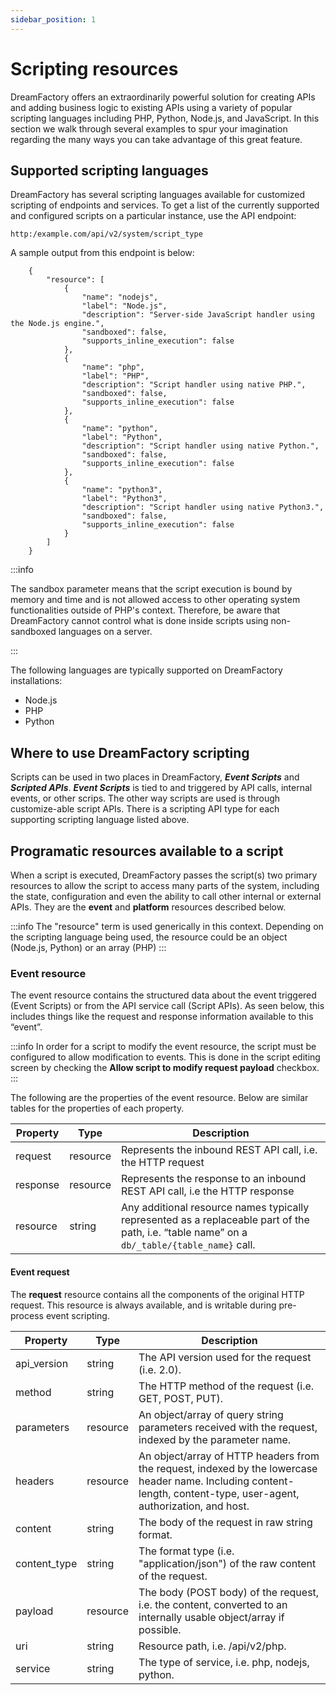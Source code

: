 ```yaml
---
sidebar_position: 1
---
```


# Scripting resources

DreamFactory offers an extraordinarily powerful solution for creating APIs and adding business logic to existing APIs using a variety of popular scripting languages including PHP, Python, Node.js, and JavaScript. In this section we walk through several examples to spur your imagination regarding the many ways you can take advantage of this great feature.

## Supported scripting languages
DreamFactory has several scripting languages available for customized scripting of endpoints and services. To get a list of the currently supported and configured scripts on a particular instance, use the API endpoint:

```
http:/example.com/api/v2/system/script_type
```

A sample output from this endpoint is below:
```
    {
        "resource": [
            {
                "name": "nodejs",
                "label": "Node.js",
                "description": "Server-side JavaScript handler using the Node.js engine.",
                "sandboxed": false,
                "supports_inline_execution": false
            },
            {
                "name": "php",
                "label": "PHP",
                "description": "Script handler using native PHP.",
                "sandboxed": false,
                "supports_inline_execution": false
            },
            {
                "name": "python",
                "label": "Python",
                "description": "Script handler using native Python.",
                "sandboxed": false,
                "supports_inline_execution": false
            },
            {
                "name": "python3",
                "label": "Python3",
                "description": "Script handler using native Python3.",
                "sandboxed": false,
                "supports_inline_execution": false
            }
        ]
    }
```

:::info

The sandbox parameter means that the script execution is bound by memory and time and is not allowed access to other operating system functionalities outside of PHP's context. Therefore, be aware that DreamFactory cannot control what is done inside scripts using non-sandboxed languages on a server.

:::

The following languages are typically supported on DreamFactory installations:

* Node.js
* PHP
* Python

## Where to use DreamFactory scripting

Scripts can be used in two places in DreamFactory, ***Event Scripts*** and ***Scripted APIs***. ***Event Scripts*** is tied to and triggered by API calls, internal events, or other scrips. The other way scripts are used is through customize-able script APIs. There is a scripting API type for each supporting scripting language listed above.

## Programatic resources available to a script

When a script is executed, DreamFactory passes the script(s) two primary resources to allow the script to access many parts of the system, including the state, configuration and even the ability to call other internal or external APIs. They are the **event** and **platform** resources described below.

:::info
The "resource" term is used generically in this context. Depending on the scripting language being used, the resource could be an object (Node.js, Python) or an array (PHP)
:::

### Event resource

The event resource contains the structured data about the event triggered (Event Scripts) or from the API service call (Script APIs). As seen below, this includes things like the request and response information available to this “event”.

:::info
In order for a script to modify the event resource, the script must be configured to allow modification to events. This is done in the script editing screen by checking the **Allow script to modify request payload** checkbox.
:::

The following are the properties of the event resource. Below are similar tables for the properties of each property. 

| Property            | Type             | Description     |
| --------------------|------------------|------------------
| request        | resource     | Represents the inbound REST API call, i.e. the HTTP request
| response        | resource          | Represents the response to an inbound REST API call, i.e the HTTP response
| resource    | string            | Any additional resource names typically represented as a replaceable part of the path, i.e. “table name” on a `db/_table/{table_name}` call.

#### Event request

The **request** resource contains all the components of the original HTTP request. This resource is always available, and is writable during pre-process event scripting.

| Property            | Type             | Description     |
| --------------------|------------------|------------------
| api_version        | string     | The API version used for the request (i.e. 2.0).
| method        | string          | The HTTP method of the request (i.e. GET, POST, PUT).
| parameters    | resource            | An object/array of query string parameters received with the request, indexed by the parameter name.
| headers        | resource     | An object/array of HTTP headers from the request, indexed by the lowercase header name. Including content-length, content-type, user-agent, authorization, and host.
| content        | string          | The body of the request in raw string format.
| content_type    | string            | The format type (i.e. "application/json") of the raw content of the request.
| payload        | resource     | The body (POST body) of the request, i.e. the content, converted to an internally usable object/array if possible.
| uri        | string          | Resource path, i.e. /api/v2/php.
| service    | string            | The type of service, i.e. php, nodejs, python.